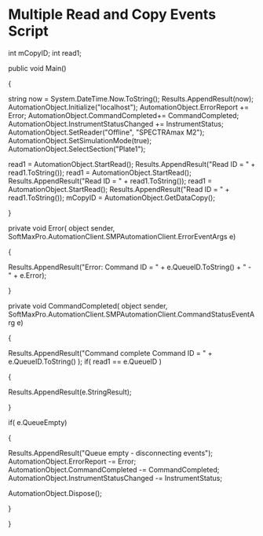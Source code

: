 # Multiple Read and Copy Events Script

int mCopyID; int read1;

public void Main()

{

string now = System.DateTime.Now.ToString(); Results.AppendResult(now); AutomationObject.Initialize("localhost"); AutomationObject.ErrorReport += Error; AutomationObject.CommandCompleted+= CommandCompleted; AutomationObject.InstrumentStatusChanged += InstrumentStatus; AutomationObject.SetReader("Offline", "SPECTRAmax M2"); AutomationObject.SetSimulationMode(true); AutomationObject.SelectSection("Plate1");

read1 = AutomationObject.StartRead(); Results.AppendResult("Read ID = " + read1.ToString()); read1 = AutomationObject.StartRead(); Results.AppendResult("Read ID = " + read1.ToString()); read1 = AutomationObject.StartRead(); Results.AppendResult("Read ID = " + read1.ToString()); mCopyID = AutomationObject.GetDataCopy();

}

private void Error( object sender, SoftMaxPro.AutomationClient.SMPAutomationClient.ErrorEventArgs e)

{

Results.AppendResult("Error: Command ID = " + e.QueueID.ToString() + " - " + e.Error);

}

private void CommandCompleted( object sender, SoftMaxPro.AutomationClient.SMPAutomationClient.CommandStatusEventArg e)

{

Results.AppendResult("Command complete Command ID = " + e.QueueID.ToString() ); if( read1 == e.QueueID )

{

Results.AppendResult(e.StringResult);

}

if( e.QueueEmpty)

{

Results.AppendResult("Queue empty - disconnecting events"); AutomationObject.ErrorReport -= Error; AutomationObject.CommandCompleted -= CommandCompleted; AutomationObject.InstrumentStatusChanged -= InstrumentStatus;

AutomationObject.Dispose();

}

}
